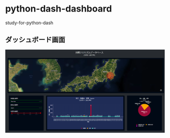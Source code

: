 # python-dash-dashboard
study-for-python-dash



## ダッシュボード画面
![image01](https://github.com/sinjorjob/python-dash-dashboard/blob/main/dashboard.png)
